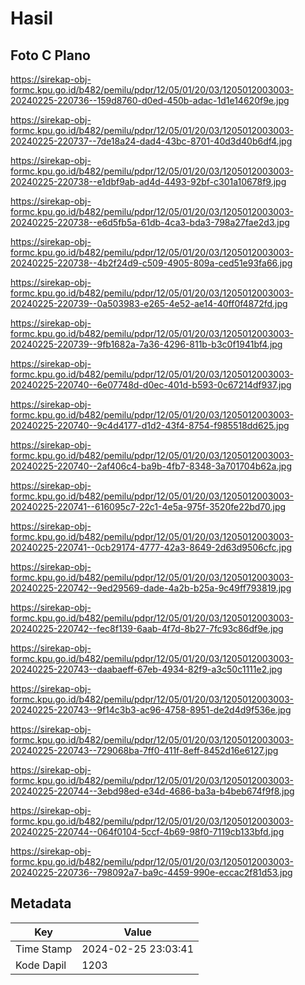 # Hasil

## Foto C Plano

https://sirekap-obj-formc.kpu.go.id/b482/pemilu/pdpr/12/05/01/20/03/1205012003003-20240225-220736--159d8760-d0ed-450b-adac-1d1e14620f9e.jpg

https://sirekap-obj-formc.kpu.go.id/b482/pemilu/pdpr/12/05/01/20/03/1205012003003-20240225-220737--7de18a24-dad4-43bc-8701-40d3d40b6df4.jpg

https://sirekap-obj-formc.kpu.go.id/b482/pemilu/pdpr/12/05/01/20/03/1205012003003-20240225-220738--e1dbf9ab-ad4d-4493-92bf-c301a10678f9.jpg

https://sirekap-obj-formc.kpu.go.id/b482/pemilu/pdpr/12/05/01/20/03/1205012003003-20240225-220738--e6d5fb5a-61db-4ca3-bda3-798a27fae2d3.jpg

https://sirekap-obj-formc.kpu.go.id/b482/pemilu/pdpr/12/05/01/20/03/1205012003003-20240225-220738--4b2f24d9-c509-4905-809a-ced51e93fa66.jpg

https://sirekap-obj-formc.kpu.go.id/b482/pemilu/pdpr/12/05/01/20/03/1205012003003-20240225-220739--0a503983-e265-4e52-ae14-40ff0f4872fd.jpg

https://sirekap-obj-formc.kpu.go.id/b482/pemilu/pdpr/12/05/01/20/03/1205012003003-20240225-220739--9fb1682a-7a36-4296-811b-b3c0f1941bf4.jpg

https://sirekap-obj-formc.kpu.go.id/b482/pemilu/pdpr/12/05/01/20/03/1205012003003-20240225-220740--6e07748d-d0ec-401d-b593-0c67214df937.jpg

https://sirekap-obj-formc.kpu.go.id/b482/pemilu/pdpr/12/05/01/20/03/1205012003003-20240225-220740--9c4d4177-d1d2-43f4-8754-f985518dd625.jpg

https://sirekap-obj-formc.kpu.go.id/b482/pemilu/pdpr/12/05/01/20/03/1205012003003-20240225-220740--2af406c4-ba9b-4fb7-8348-3a701704b62a.jpg

https://sirekap-obj-formc.kpu.go.id/b482/pemilu/pdpr/12/05/01/20/03/1205012003003-20240225-220741--616095c7-22c1-4e5a-975f-3520fe22bd70.jpg

https://sirekap-obj-formc.kpu.go.id/b482/pemilu/pdpr/12/05/01/20/03/1205012003003-20240225-220741--0cb29174-4777-42a3-8649-2d63d9506cfc.jpg

https://sirekap-obj-formc.kpu.go.id/b482/pemilu/pdpr/12/05/01/20/03/1205012003003-20240225-220742--9ed29569-dade-4a2b-b25a-9c49ff793819.jpg

https://sirekap-obj-formc.kpu.go.id/b482/pemilu/pdpr/12/05/01/20/03/1205012003003-20240225-220742--fec8f139-6aab-4f7d-8b27-7fc93c86df9e.jpg

https://sirekap-obj-formc.kpu.go.id/b482/pemilu/pdpr/12/05/01/20/03/1205012003003-20240225-220743--daabaeff-67eb-4934-82f9-a3c50c1111e2.jpg

https://sirekap-obj-formc.kpu.go.id/b482/pemilu/pdpr/12/05/01/20/03/1205012003003-20240225-220743--9f14c3b3-ac96-4758-8951-de2d4d9f536e.jpg

https://sirekap-obj-formc.kpu.go.id/b482/pemilu/pdpr/12/05/01/20/03/1205012003003-20240225-220743--729068ba-7ff0-411f-8eff-8452d16e6127.jpg

https://sirekap-obj-formc.kpu.go.id/b482/pemilu/pdpr/12/05/01/20/03/1205012003003-20240225-220744--3ebd98ed-e34d-4686-ba3a-b4beb674f9f8.jpg

https://sirekap-obj-formc.kpu.go.id/b482/pemilu/pdpr/12/05/01/20/03/1205012003003-20240225-220744--064f0104-5ccf-4b69-98f0-7119cb133bfd.jpg

https://sirekap-obj-formc.kpu.go.id/b482/pemilu/pdpr/12/05/01/20/03/1205012003003-20240225-220736--798092a7-ba9c-4459-990e-eccac2f81d53.jpg


## Metadata

| Key        | Value               |
| ---------- | ------------------- |
| Time Stamp | 2024-02-25 23:03:41 |
| Kode Dapil | 1203                |



